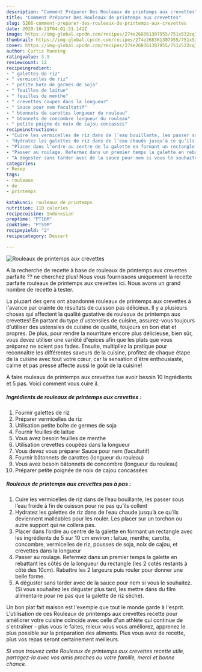 ```yaml
---
description: "Comment Préparer Des Rouleaux de printemps aux crevettes"
title: "Comment Préparer Des Rouleaux de printemps aux crevettes"
slug: 5266-comment-preparer-des-rouleaux-de-printemps-aux-crevettes
date: 2020-10-21T04:01:51.141Z
image: https://img-global.cpcdn.com/recipes/274e268361307955/751x532cq70/rouleaux-de-printemps-aux-crevettes-photo-principale-de-la-recette.jpg
thumbnail: https://img-global.cpcdn.com/recipes/274e268361307955/751x532cq70/rouleaux-de-printemps-aux-crevettes-photo-principale-de-la-recette.jpg
cover: https://img-global.cpcdn.com/recipes/274e268361307955/751x532cq70/rouleaux-de-printemps-aux-crevettes-photo-principale-de-la-recette.jpg
author: Curtis Manning
ratingvalue: 3.9
reviewcount: 12
recipeingredient:
- " galettes de riz"
- " vermicelles de riz"
- " petite bote de germes de soja"
- " feuilles de laitue"
- " feuilles de menthe"
- " crevettes coupes dans la longueur"
- " Sauce pour nem facultatif"
- " btonnets de carottes longueur du rouleau"
- " btonnets de concombre longueur du rouleau"
- " petite poigne de noix de cajou concasses"
recipeinstructions:
- "Cuire les vermicelles de riz dans de l’eau bouillante, les passer sous l’eau froide à fin de cuisson pour ne pas qu’ils collent"
- "Hydratez les galettes de riz dans de l’eau chaude jusqu’à ce qu’ils deviennent malléables pour les rouler. Les placer sur un torchon ou autre support qui ne collera pas."
- "Placer dans l’ordre au centre de la galette en formant un rectangle avec les ingrédients de 5 sur 10 cm environ : laitue, menthe, carotte, concombre, vermicelles de riz, pousses de soja, noix de cajou, et crevettes dans la longueur"
- "Passer au roulage. Refermez dans un premier temps la galette en rebattant les côtés de la longueur du rectangle (les 2 cotés restants à côté des 10cm). Rabattre les 2 largeurs puis rouler pour donner une belle forme."
- "A déguster sans tarder avec de la sauce pour nem si vous le souhaitez. (Si vous souhaitez les déguster plus tard, les mettre dans du film alimentaire pour ne pas que la galette de riz sèche)."
categories:
- Resep
tags:
- rouleaux
- de
- printemps

katakunci: rouleaux de printemps 
nutrition: 110 calories
recipecuisine: Indonesian
preptime: "PT16M"
cooktime: "PT59M"
recipeyield: "2"
recipecategory: Dessert

---
```



![Rouleaux de printemps aux crevettes](https://img-global.cpcdn.com/recipes/274e268361307955/751x532cq70/rouleaux-de-printemps-aux-crevettes-photo-principale-de-la-recette.jpg)

A la recherche de recette à base de rouleaux de printemps aux crevettes parfaite ?? ne cherchez plus! Nous vous fournissons uniquement la recette parfaite rouleaux de printemps aux crevettes ici. Nous avons un grand nombre de recette à tester.

La plupart des gens ont abandonné rouleaux de printemps aux crevettes à l'avance par crainte de résultats de cuisson pas délicieux. Il y a plusieurs choses qui affectent la qualité gustative de rouleaux de printemps aux crevettes! En partant du type d'ustensiles de cuisine, assurez-vous toujours d'utiliser des ustensiles de cuisine de qualité, toujours en bon état et propres. De plus, pour rendre la nourriture encore plus délicieuse, bien sûr, vous devez utiliser une variété d'épices afin que les plats que vous préparez ne soient pas fades. Ensuite, multipliez la pratique pour reconnaître les différentes saveurs de la cuisine, profitez de chaque étape de la cuisine avec tout votre cœur, car la sensation d'être enthousiaste, calme et pas pressé affecte aussi le goût de la cuisine!

<!--inarticleads1-->

À faire rouleaux de printemps aux crevettes tue avoir besoin 10 Ingrédients et 5 pas. Voici comment vous cuire il.

##### Ingrédients de rouleaux de printemps aux crevettes :

1. Fournir  galettes de riz
1. Préparer  vermicelles de riz
1. Utilisation  petite boîte de germes de soja
1. Fournir  feuilles de laitue
1. Vous avez besoin  feuilles de menthe
1. Utilisation  crevettes coupées dans la longueur
1. Vous devez vous préparer  Sauce pour nem (facultatif)
1. Fournir  bâtonnets de carottes (longueur du rouleau)
1. Vous avez besoin  bâtonnets de concombre (longueur du rouleau)
1. Préparer  petite poignée de noix de cajou concassées




<!--inarticleads2-->

##### Rouleaux de printemps aux crevettes pas à pas :

1. Cuire les vermicelles de riz dans de l’eau bouillante, les passer sous l’eau froide à fin de cuisson pour ne pas qu’ils collent
1. Hydratez les galettes de riz dans de l’eau chaude jusqu’à ce qu’ils deviennent malléables pour les rouler. Les placer sur un torchon ou autre support qui ne collera pas.
1. Placer dans l’ordre au centre de la galette en formant un rectangle avec les ingrédients de 5 sur 10 cm environ : laitue, menthe, carotte, concombre, vermicelles de riz, pousses de soja, noix de cajou, et crevettes dans la longueur
1. Passer au roulage. Refermez dans un premier temps la galette en rebattant les côtés de la longueur du rectangle (les 2 cotés restants à côté des 10cm). Rabattre les 2 largeurs puis rouler pour donner une belle forme.
1. A déguster sans tarder avec de la sauce pour nem si vous le souhaitez. (Si vous souhaitez les déguster plus tard, les mettre dans du film alimentaire pour ne pas que la galette de riz sèche).




<!--inarticleads1-->

<p>
Un bon plat fait maison est l'exemple que tout le monde garde à l'esprit. L'utilisation de ces Rouleaux de printemps aux crevettes recette pour améliorer votre cuisine coïncide avec celle d'un athlète qui continue de s'entraîner - plus vous le faites, mieux vous vous améliorez, apprenez le plus possible sur la préparation des aliments. Plus vous avez de recette, plus vos repas seront certainement meilleurs.
</p>

<p>
<i>Si vous trouvez cette Rouleaux de printemps aux crevettes recette utile, partagez-la avec vos amis proches ou votre famille, merci et bonne chance.</i>
</p>
